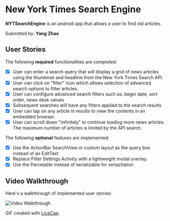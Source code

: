 # New York Times Search Engine

**NYTSearchEngine** is an android app that allows a user to find old articles.

Submitted by: **Yang Zhao**

## User Stories

The following **required** functionalities are completed:

* [x] User can enter a search query that will display a grid of news articles using the thumbnail and headline from the New York Times Search API.
* [x] User can click on "filter" icon which allows selection of advanced search options to filter articles.
* [x] User can configure advanced search filters such as: begin date, sort order, news desk values
* [x] Subsequent searches will have any filters applied to the search results
* [x] User can tap on any article in results to view the contents in an embedded browser.
* [x] User can scroll down "infinitely" to continue loading more news articles. The maximum number of articles is limited by the API search.

The following **optional** features are implemented:

* [x] Use the ActionBar SearchView or custom layout as the query box instead of an EditText
* [x] Replace Filter Settings Activity with a lightweight modal overlay.
* [x] Use the Parcelable instead of serializable for seriazliation

## Video Walkthrough

Here's a walkthrough of implemented user stories:

<img src='http://i.imgur.com/hOHecqU.gif' title='Video Walkthrough' width='' alt='Video Walkthrough' />

GIF created with [LiceCap](http://www.cockos.com/licecap/).
